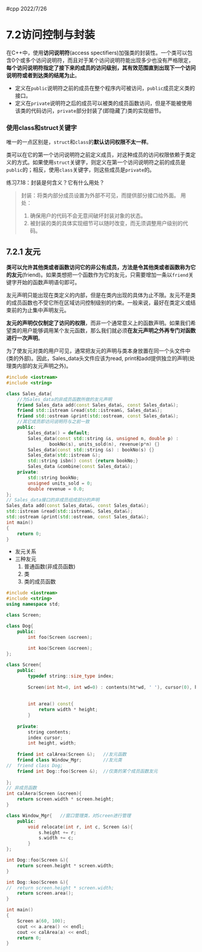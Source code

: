 #cpp 2022/7/26
# 7.2访问控制与封装

在C++中，使用**访问说明符**(access spectifiers)加强类的封装性。一个类可以包含0个或多个访问说明符，而且对于某个访问说明符能出现多少也没有严格限定，**每个访问说明符指定了接下来的成员的访问级别，其有效范围直到出现下一个访问说明符或者到达类的结尾为止**。
- 定义在`public`说明符之前的成员在整个程序内可被访问，`public`成员定义类的接口。
- 定义在`private`说明符之后的成员可以被类的成员函数访问，但是不能被使用该类的代码访问，`private`部分封装了(即隐藏了)类的实现细节。

### 使用class和struct关键字
唯一的一点区别是，`struct`和`class`的**默认访问权限不太一样**。

类可以在它的第一个访问说明符之前定义成员，对这种成员的访问权限依赖于类定义的方式。如果使用`struct`关键字，则定义在第一个访问说明符之前的成员是`public`的；相反，使用`class`关键字，则这些成员是`private`的。

练习7.18：封装是何含义？它有什么用处？
>封装：将类内部分成员设置为外部不可见，而提供部分接口给外面。
>用处：
>	1. 确保用户的代码不会无意间破坏封装对象的状态。
>	2. 被封装的类的具体实现细节可以随时改变，而无须调整用户级别的代码。

## 7.2.1 友元

**类可以允许其他类或者函数访问它的非公有成员，方法是令其他类或者函数称为它的友元**(friend)。如果类想把一个函数作为它的友元，只需要增加一条以`friend`关键字开始的函数声明语句即可。

友元声明只能出现在类定义的内部，但是在类内出现的具体为止不限。友元不是类的成员函数也不受它所在区域访问控制级别的约束。一般来说，最好在类定义或结束前的为止集中声明友元。

**友元的声明仅仅制定了访问的权限**，而非一个通常意义上的函数声明。如果我们希望类的用户能够调用某个友元函数，那么我们就必须**在友元声明之外再专门对函数进行一次声明**。

为了使友元对类的用户可见，通常把友元的声明与类本身放置在同一个头文件中(类的外部)。因此，Sales_data头文件应该为read, print和add提供独立的声明(处理类内部的友元声明之外)。

```cpp
#include <iostream>
#include <string>

class Sales_data{
	//为Sales_data的非成员函数所做的友元声明
	friend Sales_data add(const Sales_data&, const Sales_data&);
	friend std::istream &read(std::istream&, Sales_data&);
	friend std::ostream &print(std::ostream, const Sales_data&);
	//其它成员即访问说明符与之前一致
	public:
		Sales_data() = default;
		Sales_data(const std::string &s, unsigned n, double p) :
				bookNo(s), units_sold(n), revenue(p*n) {}
		Sales_data(const std::string &s) : bookNo(s) {}
		Sales_data(std::istream &);
		std::string isbn() const {return bookNo;}
		Sales_data &combine(const Sales_data&);
	private:
		std::string bookNo;
		unsigned units_sold = 0;
		double revenue = 0.0; 
};
// Sales_data接口的非成员组成部分的声明
Sales_data add(const Sales_data&, const Sales_data&);
std::istream &read(std::istream&, Sales_data&);
std::ostream &print(std::ostream, const Sales_data&);
int main()
{
	return 0;
}
```

- 友元关系
- 三种友元
	1. 普通函数(非成员函数)
	2. 类
	3. 类的成员函数

```cpp
#include <iostream>
#include <string>
using namespace std; 

class Screen;

class Dog{
	public:
		int foo(Screen &screen);
		
		int koo(Screen &screen);
};

class Screen{
	public:
		typedef string::size_type index;
		
		Screen(int ht=0, int wd=0) : contents(ht*wd, ' '), cursor(0), height(ht), width(wd) {}
		
		
		int area() const{
			return width * height;
		}
		
	private:
		string contents;
		index cursor;
		int height, width;
	
	friend int calArea(Screen &);	//友元函数 
	friend class Window_Mgr;		//友元类
//	friend class Dog;
	friend int Dog::foo(Screen &);	//仅类的某个成员函数友元 
	
};
// 非成员函数 
int calAera(Screen &screen){
	return screen.width * screen.height;
}

class Window_Mgr{	//窗口管理类，对Screen进行管理 
	public:
		void relocate(int r, int c, Screen &s){
			s.height += r;
			s.width += c;
		}
};

int Dog::foo(Screen &){
	return screen.height * screen.width;
}

int Dog::koo(Screen &){
//	return screen.height * screen.width;
	return screen.area();
}

int main()
{
	Screen a(60, 100);
	cout << a.area() << endl;
	cout << calArea(a) << endl;
	return 0;
}
```
